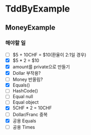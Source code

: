 # TddByExample

## MoneyExample
### 해야할 일
- [ ] $5 + 10CHF = $10(환율이 2:1일 경우)
- [X] $5 * 2 = $10
- [X] amount를 private으로 만들기
- [X] Dollar 부작용?
- [ ] Money 반올림?
- [X] Equals()
- [ ] HashCode()
- [ ] Equal null
- [ ] Equal object
- [X] 5CHF * 2 = 10CHF
- [ ] Dollar/Franc 중복
- [X] 공용 Equals
- [ ] 공용 Times
